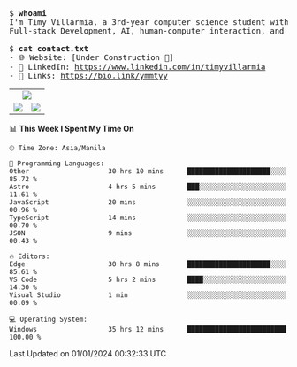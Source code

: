 <pre>
$ <strong>whoami</strong>
I'm Timy Villarmia, a 3rd-year computer science student with a wide range of interests 
Full-stack Development, AI, human-computer interaction, and everything in between.
  
$ <strong>cat contact.txt</strong>
- 🌐 Website: [Under Construction 🚧]
- 💼 LinkedIn: <a href="https://www.linkedin.com/in/timyvillarmia">https://www.linkedin.com/in/timyvillarmia</a>  
- 🔗 Links: <a href="https://bio.link/ymmtyy">https://bio.link/ymmtyy</a>  
</pre>

<table align="center" width="100%"> 
  <tr> 
    <td align="center" colspan="2"> 
     <img src="https://github-profile-summary-cards.vercel.app/api/cards/profile-details?username=TimyVillarmia&theme=dark"/>
    </td> 
  </tr> 
   <tr> 
    <td align="center"> 
       <img src="https://github-readme-stats.vercel.app/api?username=TimyVillarmia&show_icons=true&theme=dark" />
    </td> 
    <td align="center">
      <img src="https://github-readme-stats.vercel.app/api/top-langs/?username=TimyVillarmia&layout=compact&count_private=true&theme=dark"/>
    </td> 
   </tr> 
</table>

<!--START_SECTION:waka-->
📊 **This Week I Spent My Time On** 

```text
🕑︎ Time Zone: Asia/Manila

💬 Programming Languages: 
Other                    30 hrs 10 mins      █████████████████████░░░░   85.72 % 
Astro                    4 hrs 5 mins        ███░░░░░░░░░░░░░░░░░░░░░░   11.61 % 
JavaScript               20 mins             ░░░░░░░░░░░░░░░░░░░░░░░░░   00.96 % 
TypeScript               14 mins             ░░░░░░░░░░░░░░░░░░░░░░░░░   00.70 % 
JSON                     9 mins              ░░░░░░░░░░░░░░░░░░░░░░░░░   00.43 % 

🔥 Editors: 
Edge                     30 hrs 8 mins       █████████████████████░░░░   85.61 % 
VS Code                  5 hrs 2 mins        ████░░░░░░░░░░░░░░░░░░░░░   14.30 % 
Visual Studio            1 min               ░░░░░░░░░░░░░░░░░░░░░░░░░   00.09 % 

💻 Operating System: 
Windows                  35 hrs 12 mins      █████████████████████████   100.00 % 
```


 Last Updated on 01/01/2024 00:32:33 UTC
<!--END_SECTION:waka--> 




                                                                                                           
                                                               
                                                                                                     

